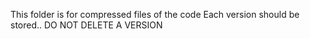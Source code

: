 This folder is for compressed files of the code
Each version should be stored..
DO NOT DELETE A VERSION
